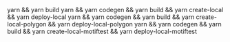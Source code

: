 yarn && yarn build 
yarn && yarn codegen && yarn build && yarn create-local && yarn deploy-local
yarn && yarn codegen && yarn build && yarn create-local-polygon && yarn deploy-local-polygon
yarn && yarn codegen && yarn build && yarn create-local-motiftest && yarn deploy-local-motiftest